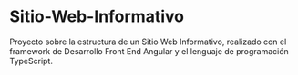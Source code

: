# Sitio-Web-Informativo
Proyecto sobre la estructura de un Sitio Web Informativo, realizado con el framework de Desarrollo Front End Angular y el lenguaje de programación TypeScript.
